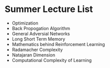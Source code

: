 # Summer Lecture List

* Optimization
* Back Propogation Algorithm
* General Adversial Networks
* Long Short Term Memory
* Mathematics behind Reinforcement Learning
* Radamacher Complexity
* Natajaran Dimension
* Computational Complexity of Learning
